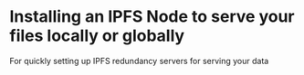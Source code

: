 # Installing an IPFS Node to serve your files locally or globally
For quickly setting up IPFS redundancy servers for serving your data
